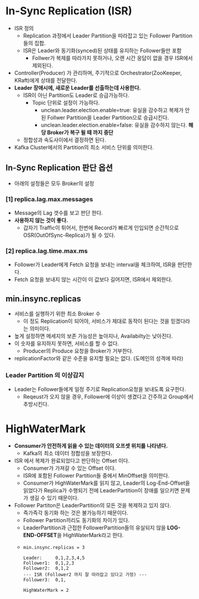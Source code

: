 # In-Sync Replication (ISR)
- ISR 정의
  - Replication 과정에서 Leader Partition을 따라잡고 있는 Follower Partition들의 집합.
  - ISR은 Leader와 동기화(synced)된 상태를 유지하는 Follower들만 포함
    - Follwer가 복제를 따라가지 못하거나, 오랜 시간 응답이 없을 경우 ISR에서 제외된다.
- Controller(Producer) 가 관리하며, 주기적으로 Orchestrator(ZooKeeper, KRaft)에게 상태를 전달한다.
- **Leader 장애시에, 새로운 Leader를 선출하는데 사용한다.**
    - ISR이 아닌 Partition도 Leader로 승급가능하다.
      - Topic 단위로 설정이 가능하다.
          - unclean.leader.election.enable=true: 유실을 감수하고 복제가 안된 Follwer Partition을 Leader Partition으로 승급시킨다.
          - unclean.leader.election.enable=false: 유실을 감수하지 않는다. **해당 Broker가 복구 될 때 까지 중단**
    - 정합성과 속도사이에서 결정하면 된다.
- Kafka Cluster에서의 Partition의 최소 서비스 단위를 의미한다.


## In-Sync Replication 판단 옵션
- 아래의 설정들은 모두 Broker의 설정

### [1] replica.lag.max.messages
- Message의 Lag 갯수를 보고 판단 한다.
- **사용하지 않는 것이 좋다.**
  - 갑자기 Traffic이 튀어서, 한번에 Record가 빠르게 인입되면 순간적으로 OSR(OutOfSync-Replica)가 될 수 있다.

### [2] replica.lag.time.max.ms
- Follower가 Leader에게 Fetch 요청을 보내는 interval을 체크하여, ISR을 판단한다.
- Fetch 요청을 보내지 않는 시간이 이 값보다 길어지면, ISR에서 제외한다.

## min.insync.replicas
- 서비스를 실행하기 위한 최소 Broker 수
  - 이 정도 Replication이 되어야, 서비스가 제대로 동작이 된다는 것을 믿겠다라는 의미이다.
- 높게 설정하면 메세지의 보존 가능성은 높아지나, Availabilty는 낮아진다.
- 이 숫자를 유지하지 못하면, 서비스를 할 수 없다.
  - Producer의 Produce 요청을 Broker가 거부한다.
- replicationFactor와 같은 수준을 유지할 필요는 없다. (도메인의 성격에 따라) 

### Leader Partition 의 이상감지
- Leader는 Follower들에게 일정 주기로 Replication요청을 보내도록 요구한다.
    - Reqeust가 오지 않을 경우, Follower에 이상이 생겼다고 간주하고 Group에서 추방시킨다.

# HighWaterMark
- **Consumer가 안전하게 읽을 수 있는 데이터의 오프셋 위치를 나타낸다.**
  - Kafka의 최소 데이터 정합성을 보장한다.
- ISR 에서 복제가 완료되었다고 판단하는 Offset 이다.
    - Consumer가 가져갈 수 있는 Offset 이다.
    - ISR에 포함된 Follower Partition들 중에서 MinOffset을 의미한다.
    - Consumer가 HighWaterMark를 읽지 않고, Leader의 Log-End-Offset을 읽었다가
      Replica가 수행되기 전에 LeaderPartition이 장애를 일으키면 문제가 생길 수 있기 때문이다.
- Follower Partiton은 LeaderPartition의 모든 것을 복제하고 있지 않다.
    - 즉가즉각 동기화 하는 것은 불가능하기 때문이다.
    - Follower Partition끼리도 동기화의 차이가 있다.
    - LeaderPartition과 근접한 FollowerPartition들의 유실되지 않을 **LOG-END-OFFSET**을 HighWaterMark라고 한다.
    - ```text
      min.insync.replicas = 3
      
      Leader:     0,1,2,3,4,5
      Follower1:  0,1,2,3
      Follower2:  0,1,2
      --- ISR (Follower2 까지 잘 따라잡고 있다고 가정) ---
      Follower3:  0,1,
      
      HighWaterMark = 2
        ```